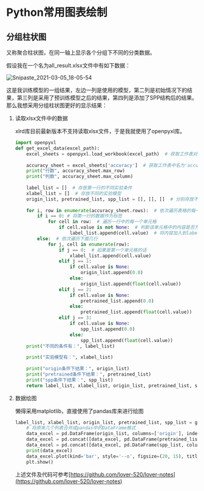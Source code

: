 # Python常用图表绘制

## 分组柱状图

又称聚合柱状图，在同一轴上显示各个分组下不同的分类数据。

假设我在一个名为all_result.xlsx文件中有如下数据：

![Snipaste_2021-03-05_18-05-54](E:\MyProject\Notes\Python\markdown\images\Snipaste_2021-03-05_18-05-54.png)

这是我训练模型的一组结果，左边一列是使用的模型，第二列是初始情况下的结果，第三列是采用了预训练模型之后的结果，第四列是添加了SPP结构后的结果。那么我想采用分组柱状图更好的显示结果：

1. 读取xlsx文件中的数据

   xlrd库目前最新版本不支持读取xlsx文件，于是我就使用了openpyxl库。

   ```python
   import openpyxl
   def get_excel_data(excel_path):
       excel_sheets = openpyxl.load_workbook(excel_path)  # 获取工作表对象
       
       accuracy_sheet = excel_sheets['accuracy']  # 获取工作表中名为'accuracy'的工作簿
       print("行数", accuracy_sheet.max_row)
       print("列数", accuracy_sheet.max_column)
       
       label_list = []  # 存放第一行的不同实验条件
       xlabel_list = []  # 存放不同的实验模型
       origin_list, pretrained_list, spp_list = [], [], []  # 分别存放不同条件下的结果，与xlabel_list长度相同
       
       for i, row in enumerate(accuracy_sheet.rows):  # 依次遍历表格的每一行
           if i == 0: # 将第一行的数据作为标签
               for cell in row:  # 遍历一行中的每一个单元格
                   if cell.value is not None:  # 判断该单元格中的内容是否为空
                       label_list.append(cell.value)  # 将内容加入到label_list中
           else:  # 依次遍历下面几行
               for j, cell in enumerate(row):
                   if j == 0:  # 如果是第一个单元格的话
                       xlabel_list.append(cell.value)
                   elif j == 1:
                       if cell.value is None:
                           origin_list.append(0.0)
                       else:
                           origin_list.append(float(cell.value))
                   elif j == 2:
                       if cell.value is None:
                           pretrained_list.append(0.0)
                       else:
                           pretrained_list.append(float(cell.value))
                   elif j == 3:
                       if cell.value is None:
                           spp_list.append(0.0)
                       else:
                           spp_list.append(float(cell.value))
       print("不同的条件有：", label_list)
       
       print("实验模型有：", xlabel_list)
       
       print("origin条件下结果：", origin_list)
       print("pretrained条件下结果：", pretrained_list)
       print("spp条件下结果：", spp_list)
       return label_list, xlabel_list, origin_list, pretrained_list, spp_list
   ```

2. 数据绘图

   懒得采用matplotlib，直接使用了pandas库来进行绘图

   ```python
   label_list, xlabel_list, origin_list, pretrained_list, spp_list = get_excel_data(excel_path='all_result.xlsx')
       # 将原来几个列表合并成pandas中的DataFrame格式
       data_excel = pd.DataFrame(origin_list, columns=['origin'], index=xlabel_list)
       data_excel = pd.concat([data_excel, pd.DataFrame(pretrained_list, columns=['pretrained'], index=xlabel_list)], axis=1)
       data_excel = pd.concat([data_excel, pd.DataFrame(spp_list, columns=['spp'], index=xlabel_list)], axis=1)
       print(data_excel)
       data_excel.plot(kind='bar', style='--o', figsize=(20, 15), title="")  # 绘制分组柱状图
       plt.show()
   ```

   上述文件及代码可参考[https://github.com/lover-520/lover-notes](https://github.com/lover-520/lover-notes)